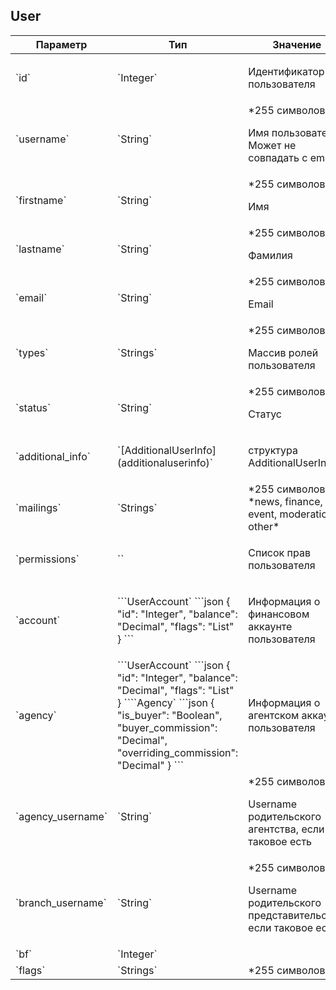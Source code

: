 
## User


<table>
    <thead>
        <tr><th>Параметр</th><th>Тип</th><th>Значение</th></tr>
    </thead>
    <tbody>
        <tr>
            <td>`id`</td>
            <td>`Integer`</td>
            <td><p>Идентификатор пользователя</p></td>
        </tr><tr>
            <td>`username`</td>
            <td>`String`</td>
            <td>*255 символов*
<p>Имя пользователя. Может не совпадать с email</p></td>
        </tr><tr>
            <td>`firstname`</td>
            <td>`String`</td>
            <td>*255 символов*
<p>Имя</p></td>
        </tr><tr>
            <td>`lastname`</td>
            <td>`String`</td>
            <td>*255 символов*
<p>Фамилия</p></td>
        </tr><tr>
            <td>`email`</td>
            <td>`String`</td>
            <td>*255 символов*
<p>Email</p></td>
        </tr><tr>
            <td>`types`</td>
            <td>`Strings`</td>
            <td>*255 символов*
<p>Массив ролей пользователя</p></td>
        </tr><tr>
            <td>`status`</td>
            <td>`String`</td>
            <td>*255 символов*
<p>Статус</p></td>
        </tr><tr>
            <td>`additional_info`</td>
            <td>`[AdditionalUserInfo](additionaluserinfo)`</td>
            <td><p>структура AdditionalUserInfo</p></td>
        </tr><tr>
            <td>`mailings`</td>
            <td>`Strings`</td>
            <td>*255 символов*
*news, finance, event, moderation, other*
</td>
        </tr><tr>
            <td>`permissions`</td>
            <td>``</td>
            <td><p>Список прав пользователя</p></td>
        </tr><tr>
            <td>`account`</td>
            <td>```UserAccount`
```json
{
  "id": "Integer",
  "balance": "Decimal",
  "flags": "List"
}
```</td>
            <td><p>Информация о финансовом аккаунте пользователя</p></td>
        </tr><tr>
            <td>`agency`</td>
            <td>```UserAccount`
```json
{
  "id": "Integer",
  "balance": "Decimal",
  "flags": "List"
}
````Agency`
```json
{
  "is_buyer": "Boolean",
  "buyer_commission": "Decimal",
  "overriding_commission": "Decimal"
}
```</td>
            <td><p>Информация о агентском аккаунте пользователя</p></td>
        </tr><tr>
            <td>`agency_username`</td>
            <td>`String`</td>
            <td>*255 символов*
<p>Username родительского агентства, если таковое есть</p></td>
        </tr><tr>
            <td>`branch_username`</td>
            <td>`String`</td>
            <td>*255 символов*
<p>Username родительского представительства, если таковое есть</p></td>
        </tr><tr>
            <td>`bf`</td>
            <td>`Integer`</td>
            <td></td>
        </tr><tr>
            <td>`flags`</td>
            <td>`Strings`</td>
            <td>*255 символов*
</td>
        </tr>
    </tbody>
</table>